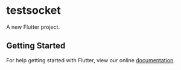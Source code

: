 # testsocket

A new Flutter project.

## Getting Started

For help getting started with Flutter, view our online
[documentation](https://flutter.io/).

